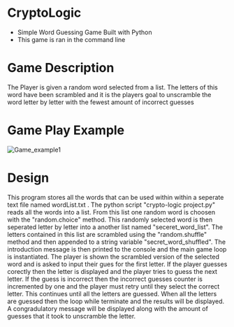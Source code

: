 # CryptoLogic
- Simple Word Guessing Game Built with Python
- This game is ran in the command line


# Game Description
The Player is given a random word selected from a list. The letters of this word have
been scrambled and it is the players goal to unscramble the word letter by letter with the
fewest amount of incorrect guesses

# Game Play Example
![Game_example1](https://user-images.githubusercontent.com/89806393/135562052-6d45b021-f625-4f52-9728-c7750200f023.jpg)

# Design
This program stores all the words that can be used within within a seperate text file
named wordList.txt . The python script "crypto-logic project.py" reads all the words into a list.
From this list one random word is choosen with the "random.choice" method. This randomly selected word is then
seperated letter by letter into a another list named "seceret_word_list". The letters contained in this list are scrambled 
using the "random.shuffle" method and then appended to a string variable "secret_word_shuffled".
The introduction message is then printed to the console and the main game loop is instantiated.
The player is shown the scrambled version of the selected word and is asked to input their gues for the first letter.
If the player guesses corectly then the letter is displayed and the player tries to guess the next letter. If the guess is incorrect
then the incorrect guesses counter is incremented by one and the player must retry until they select
the correct letter. This continues until all the letters 
are guessed. When all the letters are guessed then the loop while terminate and the results will be displayed.
A congradulatory message will be displayed along with the amount of guesses that it took to unscramble the letter.
